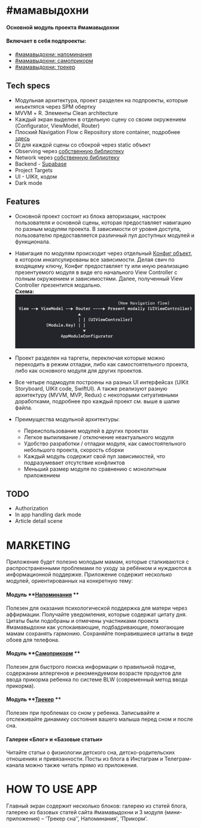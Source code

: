 # #мамавыдохни
#### Основной модуль проекта #мамавыдохни
#### Включает в себя подпроекты:
- [#мамавыдохни: напоминания](https://github.com/4440449/CalmMom)
- [#мамавыдохни: самоприкорм](https://github.com/4440449/Samoprikorm_SP)
- [#мамавыдохни: трекер](https://github.com/4440449/BabyTrackerWW)

        
                
## Tech specs
- Модульная архитектура, проект разделен на подпроекты, которые инъектятся через SPM обертку
- MVVМ + R. Элементы Clean architecture
- Каждый экран выделен в отдельную сцену со своим окружением (Configurator, ViewModel, Router)
- Плоский Navigation Flow с Repository store container, подробнее [здесь](https://github.com/4440449/CalmMom/blame/master/README.md#L22-L38)
- DI для каждой сцены со сбокрой через static объект
- Observing через [собственную библиотеку](https://github.com/4440449/MommysEye)
- Network через [собственную библиотеку](https://github.com/4440449/BabyNet)
- Backend - <a href="https://app.supabase.com">Supabase</a>
- Project Targets
- UI - UIKit, кодом
- Dark mode


## Features
* Основной проект состоит из блока авторизации, настроек пользователя и основной сцены, которая предоставляет навигацию по разным модулям проекта. В зависимости от уровня доступа, пользователю предоставляется различный пул доступных модулей и функционала.
         
* Навигация по модулям происходит через отдельный [Конфиг объект](https://github.com/4440449/Mom_Exhale/blob/master/Mom_Exhale/Source/AppConfigurator/AppModuleConfigurator_ME.swift), в котором инкапсулированы все зависимости. Делая свич по входящему ключу, Конфиг предоставляет ту или иную реализацию презентуемого модуля в виде его начального View Controller с полным окружением и зависимостями. Далее, полученный View Controller презентится модально.  
    **Схема:**  
    ![Alt text](README_ASSETS/NavigationFlow.png "Navigation flow")
                         
* Проект разделен на таргеты, переключая которые можно переходить в режим отладки, либо как самостоятельного проекта, либо как основного модуля для других проектов.
         
* Все четыре подмодуля построены на разных UI интерфейсах (UIKit Storyboard, UIKit code, SwiftUI). А также реализуют разную архитектуру (MVVM, MVP, Redux) с некоторыми ситуативными доработками, подробнее про каждый проект см. выше в шапке файла.
        
* Преимущества модульной архитектуры:
    + Переиспользование модулей в других проектах
    + Легкое выпиливание / отключение неактуального модуля
    + Удобство разработки / отладки модуля, как самостоятельного небольшого проекта, скорость сборки
    + Каждый модуль содержит свой пул зависимостей, что подразумевает отсутствие конфликтов
    + Меньший размер модуля по сравнению с монолитным приложением
            

## TODO 
- Authorization
- In app handling dark mode
- Article detail scene


    
# MARKETING 
Приложение будет полезно молодым мамам, которые сталкиваются с распространенными проблемами по уходу за ребёнком и нуждаются в информационной поддержке. Приложение содержит несколько модулей, ориентированных на конкретную тему:

#### Модуль **[Напоминания](https://github.com/4440449/CalmMom) **
Полезен для оказания психологической поддержка для матери через аффирмации. Получайте уведомления, которые содержат цитату дня. Цитаты были подобраны и отмечены участниками проекта #мамавыдохни как успокаивающие, подбадривающие, помогающие мамам сохранять гармонию. Сохраняйте понравившиеся цитаты в виде обоев для телефона.

#### Модуль **[Самоприкорм](https://github.com/4440449/Samoprikorm_SP) **
Полезен для быстрого поиска информации о правильной подаче, содержании аллергенов и рекомендуемом возрасте продуктов для ввода прикорма ребенка по системе BLW (современный метод ввода прикорма).

#### Модуль **[Трекер](https://github.com/4440449/BabyTrackerWW) **
Полезен при проблемах со сном у ребенка. Записывайте и отслеживайте динамику состояния вашего малыша перед сном и после сна. 

#### Галереи **«Блог»** и **«Базовые статьи»**
Читайте статьи о физиологии детского сна, детско-родительских отношениях и привязанности. Посты из блога в Инстаграм и Телеграм-канала можно также читать прямо из приложения.



# HOW TO USE APP
Главный экран содержит несколько блоков: галерею из статей блога, галерею из базовых статей сайта #мамавыдохни и 3 модуля (мини-приложения) – 'Трекер сна’’, Напоминания', 'Прикорм'. 


 

